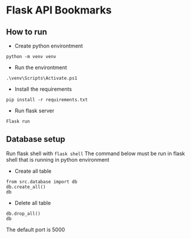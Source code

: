 # Flask API Bookmarks

## How to run
- Create python environtment 
```
python -m venv venv
```
- Run the environtment
```
.\venv\Scripts\Activate.ps1
```
- Install the requirements
```
pip install -r requirements.txt
```
- Run flask server
```
Flask run
```

## Database setup
Run flask shell with `flask shell`
The command below must be run in flask shell that is running in python environment
- Create all table
```
from src.database import db
db.create_all()
db
```
- Delete all table
```
db.drop_all()
db
```

The default port is 5000